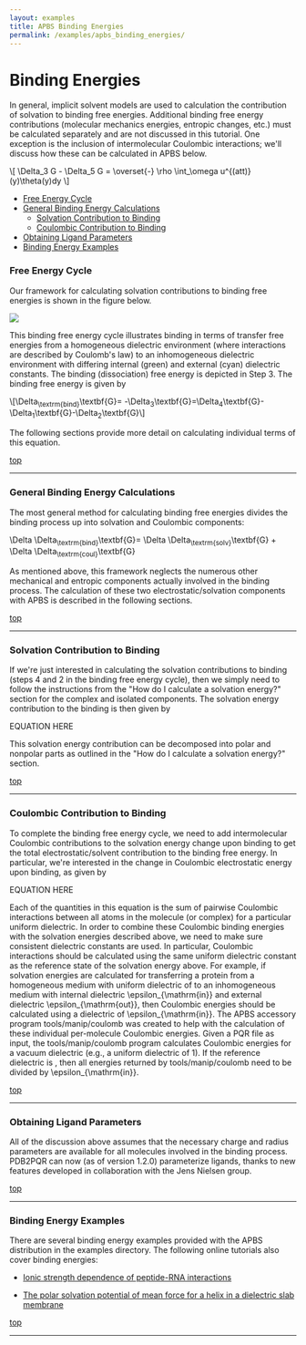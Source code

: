 ```yaml
---
layout: examples
title: APBS Binding Energies
permalink: /examples/apbs_binding_energies/
---
```


<a id="topcall"></a>

<h1>Binding Energies</h1>

In general, implicit solvent models are used to calculation the contribution of solvation to binding free energies. Additional binding free energy contributions (molecular mechanics energies, entropic changes, etc.) must be calculated separately and are not discussed in this tutorial. One exception is the inclusion of intermolecular Coulombic interactions; we'll discuss how these can be calculated in APBS below.

\\[ \Delta_3 G - \Delta_5 G = \overset{-} \rho \int_\omega u^{(att)}(y)\theta(y)dy \\]

* <a data-scroll href="#free">Free Energy Cycle</a>
* <a data-scroll href="#GenBind">General Binding Energy Calculations</a>
	* <a data-scroll href="#SolCon">Solvation Contribution to Binding</a>
	* <a data-scroll href="#CoulCon">Coulombic Contribution to Binding</a>
* <a data-scroll href="#ObtainLig">Obtaining Ligand Parameters</a>
* <a data-scroll href="#BindEX">Binding Energy Examples</a>


<a id="free"></a>
<h3> Free Energy Cycle </h3>

Our framework for calculating solvation contributions to binding free energies is shown in the figure below.

<img src="{{site.baseurl}}/img/apbs_bind_eng.png">

This binding free energy cycle illustrates binding in terms of transfer free energies from a homogeneous dielectric environment (where interactions are described by Coulomb's law) to an inhomogeneous dielectric environment with differing internal (green) and external (cyan) dielectric constants. The binding (dissociation) free energy is depicted in Step 3.
The binding free energy is given by

\\[\Delta<sub>\textrm{bind}</sub>\textbf{G}= -\Delta<sub>3</sub>\textbf{G}=\Delta<sub>4</sub>\textbf{G}-\Delta<sub>1</sub>\textbf{G}-\Delta<sub>2</sub>\textbf{G}\\]

The following sections provide more detail on calculating individual terms of this equation.

<a data-scroll href="#topcall">top</a>
<hr/>

<a id="GenBind"></a>
<h3> General Binding Energy Calculations </h3>

The most general method for calculating binding free energies divides the binding process up into solvation and Coulombic components:

\Delta \Delta<sub>\textrm{bind}</sub>\textbf{G}= \Delta \Delta<sub>\textrm{solv}</sub>\textbf{G} + \Delta \Delta<sub>\textrm{coul}</sub>\textbf{G} 

As mentioned above, this framework neglects the numerous other mechanical and entropic components actually involved in the binding process. The calculation of these two electrostatic/solvation components with APBS is described in the following sections.

<a data-scroll href="#topcall">top</a>
<hr/>

<a id="SolCon"></a>
<h3> Solvation Contribution to Binding </h3>

If we're just interested in calculating the solvation contributions to binding (steps 4 and 2 in the binding free energy cycle), then we simply need to follow the instructions from the "How do I calculate a solvation energy?" section for the complex and isolated components. The solvation energy contribution to the binding is then given by

EQUATION HERE

This solvation energy contribution can be decomposed into polar and nonpolar parts as outlined in the "How do I calculate a solvation energy?" section.

<a data-scroll href="#topcall">top</a>
<hr/>

<a id="CoulCon"></a>
<h3> Coulombic Contribution to Binding </h3>

To complete the binding free energy cycle, we need to add intermolecular Coulombic contributions to the solvation energy change upon binding to get the total electrostatic/solvent contribution to the binding free energy. In particular, we're interested in the change in Coulombic electrostatic energy upon binding, as given by

EQUATION HERE

Each of the  quantities in this equation is the sum of pairwise Coulombic interactions between all atoms in the molecule (or complex) for a particular uniform dielectric. In order to combine these Coulombic binding energies with the solvation energies described above, we need to make sure consistent dielectric constants are used. In particular, Coulombic interactions should be calculated using the same uniform dielectric constant as the reference state of the solvation energy above. For example, if solvation energies are calculated for transferring a protein from a homogeneous medium with uniform dielectric of  to an inhomogeneous medium with internal dielectric \epsilon_{\mathrm{in}} and external dielectric \epsilon_{\mathrm{out}}, then Coulombic energies should be calculated using a dielectric of \epsilon_{\mathrm{in}}. The APBS accessory program tools/manip/coulomb was created to help with the calculation of these individual per-molecule Coulombic energies. Given a PQR file as input, the tools/manip/coulomb program calculates Coulombic energies for a vacuum dielectric (e.g., a uniform dielectric of 1). If the reference dielectric is , then all energies returned by tools/manip/coulomb need to be divided by \epsilon_{\mathrm{in}}.

<a data-scroll href="#topcall">top</a>
<hr/>

<a id="ObtainLig"></a>
<h3> Obtaining Ligand Parameters </h3>

All of the discussion above assumes that the necessary charge and radius parameters are available for all molecules involved in the binding process. PDB2PQR can now (as of version 1.2.0) parameterize ligands, thanks to new features developed in collaboration with the Jens Nielsen group.

<a data-scroll href="#topcall">top</a>
<hr/>

<a id="BindEX"></a>
<h3> Binding Energy Examples </h3>

There are several binding energy examples provided with the APBS distribution in the examples directory. The following online tutorials also cover binding energies:

* <a href="{{site.baseurl}}/examples/Protein-Rna_Tutorial/" target="BLANK">Ionic strength dependence of peptide-RNA interactions</a>

* <a href="{{site.baseurl}}/examples/potentials_of_mean_force/" target="BLANK">The polar solvation potential of mean force for a helix in a dielectric slab membrane</a>

<a data-scroll href="#topcall">top</a>
<hr/>






<script type="text/x-mathjax-config">
  MathJax.Hub.Config({
    tex2jax: {inlineMath: [['$','$'], ['\\(','\\)']]}
  });
</script>
<script type="text/javascript"
  src="http://cdn.mathjax.org/mathjax/latest/MathJax.js?config=TeX-AMS-MML_HTMLorMML">
</script>